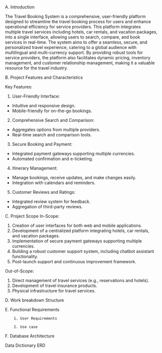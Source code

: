 A. Introduction

The Travel Booking System is a comprehensive, user-friendly platform designed to streamline the travel booking process for users and enhance operational efficiency for service providers. This platform integrates multiple travel services including hotels, car rentals, and vacation packages, into a single interface, allowing users to search, compare, and book services in real-time. The system aims to offer a seamless, secure, and personalized travel experience, catering to a global audience with multilingual and multi-currency support. By providing robust tools for service providers, the platform also facilitates dynamic pricing, inventory management, and customer relationship management, making it a valuable resource for the travel industry.

B. Project Features and Characteristics

Key Features:

1. User-Friendly Interface:
- Intuitive and responsive design.
- Mobile-friendly for on-the-go bookings.

2. Comprehensive Search and Comparison:
- Aggregates options from multiple providers.
- Real-time search and comparison tools.

3. Secure Booking and Payment:
- Integrated payment gateways supporting multiple currencies.
- Automated confirmation and e-ticketing.

4. Itinerary Management:
- Manage bookings, receive updates, and make changes easily.
- Integration with calendars and reminders.

5. Customer Reviews and Ratings:
- Integrated review system for feedback.
- Aggregation of third-party reviews.
  
C. Project Scope
In-Scope:

1. Creation of user interfaces for both web and mobile applications.
2. Development of a centralized platform integrating hotels, car rentals, and vacation packages.
3. Implementation of secure payment gateways supporting multiple currencies.
4. Building a robust customer support system, including chatbot assistant functionality.
5. Post-launch support and continuous improvement framework.

Out-of-Scope:

1. Direct management of travel services (e.g., reservations and hotels).
2. Development of travel insurance products.
3. Physical infrastructure for travel services.
   
D. Work breakdown Structure

E. Functional Requirements

        1. User Requirements

        2. Use case

F. Database Architecture

Data Dictionary
 ERD
